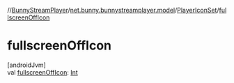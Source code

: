 //[BunnyStreamPlayer](../../../index.md)/[net.bunny.bunnystreamplayer.model](../index.md)/[PlayerIconSet](index.md)/[fullscreenOffIcon](fullscreen-off-icon.md)

# fullscreenOffIcon

[androidJvm]\
val [fullscreenOffIcon](fullscreen-off-icon.md): [Int](https://kotlinlang.org/api/core/kotlin-stdlib/kotlin/-int/index.html)